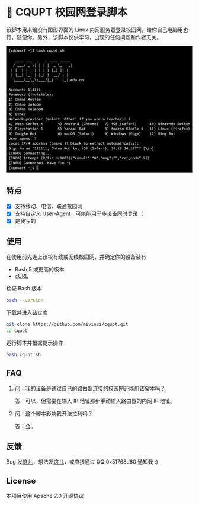# 📶 CQUPT 校园网登录脚本

该脚本用来给没有图形界面的 Linux 内网服务器登录校园网，给你自己电脑用也行，随便你。另外，该脚本仅供学习，出现的任何问题和作者无关。

![screenshot](./shot.png)

## 特点

- [x] 支持移动、电信、联通校园网
- [x] 支持自定义 [User-Agent](https://developer.mozilla.org/en-US/docs/Web/HTTP/Headers/User-Agent)，可能能用于多设备同时登录（
- [x] 是我写的

## 使用

在使用前先连上该校有线或无线校园网，并确定你的设备装有
- Bash 5 或更高的版本
- [cURL](https://curl.se/)

检查 Bash 版本

```bash
bash --version
```

下载并进入该仓库

```bash
git clone https://github.com/mivinci/cqupt.git
cd cqupt
```

运行脚本并根据提示操作
```bash
bash cqupt.sh
```

## FAQ

1. 问：我的设备是通过自己的路由器连接的校园网还能用该脚本吗？

    答：可以，但需要在输入 IP 地址那步手动输入路由器的内网 IP 地址。

2. 问：这个脚本影响我开法拉利吗？

    答：会。

## 反馈

Bug 发[这儿](https://github.com/mivinci/cqupt/issues)，想法发[这儿](https://github.com/mivinci/cqupt/discussions)，或直接通过 QQ 0x51768d60 通知我 :)

## License

本项目使用 Apache 2.0 开源协议
